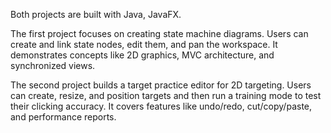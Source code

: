 Both projects are built with Java, JavaFX.

The first project focuses on creating state machine diagrams. Users can create and link state nodes, edit them, and pan the workspace. It demonstrates concepts like 2D graphics, MVC architecture, and synchronized views.

The second project builds a target practice editor for 2D targeting. Users can create, resize, and position targets and then run a training mode to test their clicking accuracy. It covers features like undo/redo, cut/copy/paste, and performance reports.
